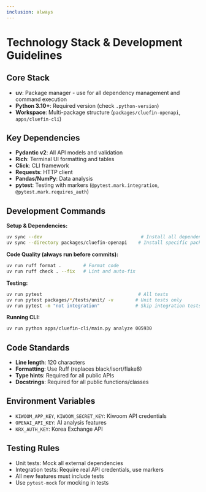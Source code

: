 ```yaml
---
inclusion: always
---
```


# Technology Stack & Development Guidelines

## Core Stack
- **uv**: Package manager - use for all dependency management and command execution
- **Python 3.10+**: Required version (check `.python-version`)
- **Workspace**: Multi-package structure (`packages/cluefin-openapi`, `apps/cluefin-cli`)

## Key Dependencies
- **Pydantic v2**: All API models and validation
- **Rich**: Terminal UI formatting and tables
- **Click**: CLI framework
- **Requests**: HTTP client
- **Pandas/NumPy**: Data analysis
- **pytest**: Testing with markers (`@pytest.mark.integration`, `@pytest.mark.requires_auth`)

## Development Commands

**Setup & Dependencies:**
```bash
uv sync --dev                                    # Install all dependencies
uv sync --directory packages/cluefin-openapi    # Install specific package
```

**Code Quality (always run before commits):**
```bash
uv run ruff format .        # Format code
uv run ruff check . --fix   # Lint and auto-fix
```

**Testing:**
```bash
uv run pytest                                   # All tests
uv run pytest packages/*/tests/unit/ -v        # Unit tests only
uv run pytest -m "not integration"             # Skip integration tests
```

**Running CLI:**
```bash
uv run python apps/cluefin-cli/main.py analyze 005930
```

## Code Standards
- **Line length**: 120 characters
- **Formatting**: Use Ruff (replaces black/isort/flake8)
- **Type hints**: Required for all public APIs
- **Docstrings**: Required for all public functions/classes

## Environment Variables
- `KIWOOM_APP_KEY`, `KIWOOM_SECRET_KEY`: Kiwoom API credentials
- `OPENAI_API_KEY`: AI analysis features
- `KRX_AUTH_KEY`: Korea Exchange API

## Testing Rules
- Unit tests: Mock all external dependencies
- Integration tests: Require real API credentials, use markers
- All new features must include tests
- Use `pytest-mock` for mocking in tests